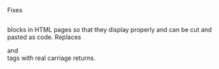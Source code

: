 ﻿Fixes <PRE></PRE> blocks in HTML pages so that they display properly and can be cut and pasted as code. Replaces <p> and <br> tags with real carriage returns.